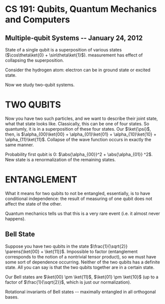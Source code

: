 CS 191: Qubits, Quantum Mechanics and Computers
===============================================
Multiple-qubit Systems -- January 24, 2012
------------------------------------------

State of a single qubit is a superposition of various states
($\cos\theta\ket{0} + \sin\theta\ket{1}$). measurement has effect of
collapsing the superposition.

Consider the hydrogen atom: electron can be in ground state or excited state.

Now we study two-qubit systems.

TWO QUBITS
==========

Now you have two such particles, and we want to describe their joint state,
what that state looks like. Classically, this can be one of four states. So
quantumly, it is in a superposition of these four states. Our $\ket{\psi}$,
then, is $\alpha_{00}\ket{00} + \alpha_{01}\ket{01} + \alpha_{10}\ket{10} +
\alpha_{11}\ket{11}$.  Collapse of the wave function occurs in exactly the
same manner.

Probability first qubit is 0: $\abs{\alpha_{00}}^2 + \abs{\alpha_{01}}
^2$. New state is a renormalization of the remaining states.

ENTANGLEMENT
============

What it means for two qubits to not be entangled, essentially, is to have
conditional independence: the result of measuring of one qubit does not
affect the state of the other.

Quantum mechanics tells us that this is a very rare event (i.e. it
almost never happens).

Bell State
----------

Suppose you have two qubits in the state $\frac{1}{\sqrt{2}}
\parens{\ket{00} + \ket{11}}$. Impossible to factor (entanglement
corresponds to the notion of a nontrivial tensor product), so we must have
some sort of dependence occurring. Neither of the two qubits has a definite
state. All you can say is that the two qubits together are in a certain
state.

Our Bell states are $\ket{00} \pm \ket{11}$, $\ket{01} \pm \ket{10}$ (up to
a factor of $\frac{1}{\sqrt{2}}$, which is just our normalization).

Rotational invariants of Bell states -- maximally entangled in all
orthogonal bases.
